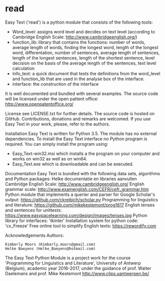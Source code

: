 # read

Easy Text ('read') is a python module that consists of the following tools:
- Word_level: assigns word level and decides on text level (according to Cambridge English Scale: http://www.cambridgeenglish.org/)
- function_lib: library that contains the functions: number of words, average length of words, finding the longest word, length of the longest word, differentation, number of sentences, average length of sentences, length of the longest sentences, length of the shortest sentence, level decision on the basis of the average length of the sentences, text level calculation
- Info_text: a quick document that tests the definitions from the word_level and function_lib that are used in the analyse box of the interface.
- interface: the construction of the interface

It is well documented and bundled with several examples. The source code will be licensed under the open pattent office:
http://www.openpatentoffice.org/

License
see LICENSE.txt for further details. The source code is hosted on GitHub. Contributions, donations and remarks are welcomed. If you use Easy Text in your work, please, refer to the authors.

Installation
Easy Text is written for Python 3.5. The module has no external dependencies. To install the Easy Text interface no Python program is required.
You can simply install the program using:
- Easy_Text-win32.msi which installs a the program on your computer and works on win32 as well as on win64.
- Easy_Text.exe which is downloadable and can be executed.

Documentation
Easy Text is bundled with the following data sets, algorithms and Python packages:
Helke documentatie en libraries aanvullen
Cambridge English Scale: http://www.cambridgeenglish.org/
English grammar scale: http://www.examenglish.com/CEFR/cefr_grammar.htm
Python module that implements a querier and parser for Google Scholar's output: https://github.com/ckreibich/scholar.py
Programming for linguistics and literature: https://github.com/mikekestemont/prog1617
English tenses and sentences for unittests: https://www.easypacelearning.com/design/images/tenses.jpg
Python library for interfaces: 'tkinter'
Installation system for python code: 'cx_Freeze'
Free online tool to simplify English texts: https://rewordify.com

Acknowledgements
Authors:

    Kimberly Moors (Kimberly.moors@gmail.com)
    Helke Baeyens (Helke_Baeyens@hotmail.com)

The Easy Text Python Module is a project work for the course 'Programming for Linguistics and Literature', University of Antwerp (Belgium), academic year 2016-2017, under the guidance of prof. Walter Daelemans and prof. Mike Kestemont
http://www.clips.uantwerpen.be/



